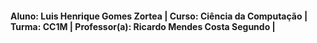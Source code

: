 #### Aluno: Luis Henrique Gomes Zortea | Curso: Ciência da Computação | Turma: CC1M | Professor(a): Ricardo Mendes Costa Segundo |
